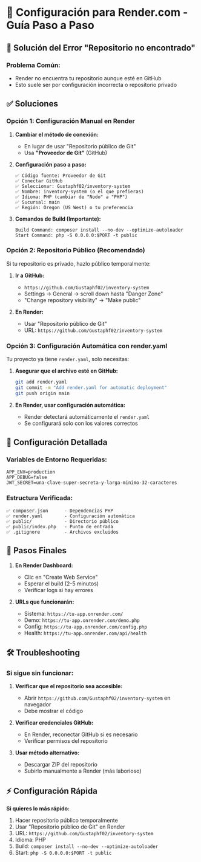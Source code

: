 # 🚀 Configuración para Render.com - Guía Paso a Paso

## 🚨 Solución del Error "Repositorio no encontrado"

### Problema Común:
- Render no encuentra tu repositorio aunque esté en GitHub
- Esto suele ser por configuración incorrecta o repositorio privado

## ✅ Soluciones

### **Opción 1: Configuración Manual en Render**

1. **Cambiar el método de conexión:**
   - En lugar de usar "Repositorio público de Git"
   - Usa **"Proveedor de Git"** (GitHub)

2. **Configuración paso a paso:**
   ```
   ✅ Código fuente: Proveedor de Git
   ✅ Conectar GitHub
   ✅ Seleccionar: Gustaphf02/inventory-system
   ✅ Nombre: inventory-system (o el que prefieras)
   ✅ Idioma: PHP (cambiar de "Nodo" a "PHP")
   ✅ Sucursal: main
   ✅ Región: Oregon (US West) o tu preferencia
   ```

3. **Comandos de Build (Importante):**
   ```
   Build Command: composer install --no-dev --optimize-autoloader
   Start Command: php -S 0.0.0.0:$PORT -t public
   ```

### **Opción 2: Repositorio Público (Recomendado)**

Si tu repositorio es privado, hazlo público temporalmente:

1. **Ir a GitHub:**
   - `https://github.com/Gustaphf02/inventory-system`
   - Settings → General → scroll down hasta "Danger Zone"
   - "Change repository visibility" → "Make public"

2. **En Render:**
   - Usar "Repositorio público de Git"
   - URL: `https://github.com/Gustaphf02/inventory-system`

### **Opción 3: Configuración Automática con render.yaml**

Tu proyecto ya tiene `render.yaml`, solo necesitas:

1. **Asegurar que el archivo esté en GitHub:**
   ```bash
   git add render.yaml
   git commit -m "Add render.yaml for automatic deployment"
   git push origin main
   ```

2. **En Render, usar configuración automática:**
   - Render detectará automáticamente el `render.yaml`
   - Se configurará solo con los valores correctos

## 🔧 Configuración Detallada

### Variables de Entorno Requeridas:
```
APP_ENV=production
APP_DEBUG=false
JWT_SECRET=una-clave-super-secreta-y-larga-minimo-32-caracteres
```

### Estructura Verificada:
```
✅ composer.json      - Dependencias PHP
✅ render.yaml        - Configuración automática
✅ public/            - Directorio público
✅ public/index.php   - Punto de entrada
✅ .gitignore         - Archivos excluidos
```

## 🎯 Pasos Finales

1. **En Render Dashboard:**
   - Clic en "Create Web Service"
   - Esperar el build (2-5 minutos)
   - Verificar logs si hay errores

2. **URLs que funcionarán:**
   - Sistema: `https://tu-app.onrender.com/`
   - Demo: `https://tu-app.onrender.com/demo.php`
   - Config: `https://tu-app.onrender.com/config.php`
   - Health: `https://tu-app.onrender.com/api/health`

## 🛠️ Troubleshooting

### Si sigue sin funcionar:
1. **Verificar que el repositorio sea accesible:**
   - Abrir `https://github.com/Gustaphf02/inventory-system` en navegador
   - Debe mostrar el código

2. **Verificar credenciales GitHub:**
   - En Render, reconectar GitHub si es necesario
   - Verificar permisos del repositorio

3. **Usar método alternativo:**
   - Descargar ZIP del repositorio
   - Subirlo manualmente a Render (más laborioso)

## ⚡ Configuración Rápida

**Si quieres lo más rápido:**
1. Hacer repositorio público temporalmente
2. Usar "Repositorio público de Git" en Render
3. URL: `https://github.com/Gustaphf02/inventory-system`
4. Idioma: PHP
5. Build: `composer install --no-dev --optimize-autoloader`
6. Start: `php -S 0.0.0.0:$PORT -t public`
